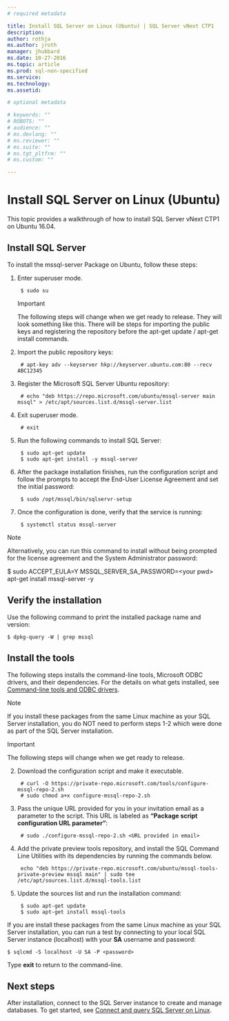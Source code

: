 ```yaml
---
# required metadata

title: Install SQL Server on Linux (Ubuntu) | SQL Server vNext CTP1
description: 
author: rothja 
ms.author: jroth 
manager: jhubbard
ms.date: 10-27-2016
ms.topic: article
ms.prod: sql-non-specified
ms.service: 
ms.technology: 
ms.assetid: 

# optional metadata

# keywords: ""
# ROBOTS: ""
# audience: ""
# ms.devlang: ""
# ms.reviewer: ""
# ms.suite: ""
# ms.tgt_pltfrm: ""
# ms.custom: ""

---
```

# Install SQL Server on Linux (Ubuntu)

This topic provides a walkthrough of how to install SQL Server vNext CTP1 on Ubuntu 16.04.

## Install SQL Server
To install the mssql-server Package on Ubuntu, follow these steps:

1. Enter superuser mode.

        $ sudo su

    > [!IMPORTANT]
    > The following steps will change when we get ready to release. They will look something like this. There will be steps for importing the public keys and registering the repository before the apt-get update / apt-get install commands. 

2. Import the public repository keys:

        # apt-key adv --keyserver hkp://keyserver.ubuntu.com:80 --recv ABC12345

3. Register the Microsoft SQL Server Ubuntu repository:

        # echo "deb https://repo.microsoft.com/ubuntu/mssql-server main mssql" > /etc/apt/sources.list.d/mssql-server.list

4. Exit superuser mode.

        # exit

5. Run the following commands to install SQL Server:

        $ sudo apt-get update
        $ sudo apt-get install -y mssql-server

6. After the package installation finishes, run the configuration script and follow the prompts to accept the End-User License Agreement and set the initial password:

        $ sudo /opt/mssql/bin/sqlservr-setup

7. Once the configuration is done, verify that the service is running:

        $ systemctl status mssql-server

> [!NOTE]
> Alternatively, you can run this command to install without being prompted for the license agreement and the System Administrator password:
>
>    $ sudo ACCEPT_EULA=Y MSSQL_SERVER_SA_PASSWORD=\<your pwd\> apt-get install mssql-server -y

## Verify the installation
Use the following command to print the installed package name and version:

    $ dpkg-query -W | grep mssql

## <a id="tools"></a> Install the tools
The following steps installs the command-line tools, Microsoft ODBC drivers, and their dependencies. For the details on what gets installed, see [Command-line tools and ODBC drivers](sql-server-linux-setup.md#tools).

> [!NOTE]
> If you install these packages from the same Linux machine as your SQL Server installation, you do NOT need to perform steps 1-2 which were done as part of the SQL Server installation.

> [!IMPORTANT]
> The following steps will change when we get ready to release.

2. Download the configuration script and make it executable.

        # curl -O https://private-repo.microsoft.com/tools/configure-mssql-repo-2.sh
        # sudo chmod a+x configure-mssql-repo-2.sh

3. Pass the unique URL provided for you in your invitation email as a parameter to the script. This URL is labeled as **“Package script configuration URL parameter”**:

        # sudo ./configure-mssql-repo-2.sh <URL provided in email>

4. Add the private preview tools repository, and install the SQL Command Line Utilities with its dependencies by running the commands below.

        echo "deb https://private-repo.microsoft.com/ubuntu/mssql-tools-private-preview mssql main" | sudo tee /etc/apt/sources.list.d/mssql-tools.list 

5. Update the sources list and run the installation command:

        $ sudo apt-get update 
        $ sudo apt-get install mssql-tools

If you are install these packages from the same Linux machine as your SQL Server installation, you can run a test by connecting to your local SQL Server instance (localhost) with your **SA** username and password:

    $ sqlcmd -S localhost -U SA -P <password>

Type **exit** to return to the command-line.

## Next steps
After installation, connect to the SQL Server instance to create and manage databases. To get started, see [Connect and query SQL Server on Linux](sql-server-linux-connect-and-query.md).
